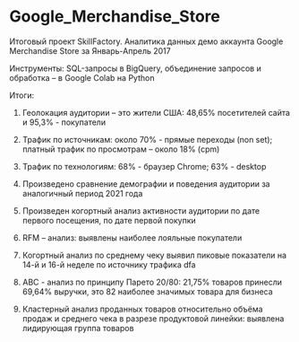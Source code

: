 # Google_Merchandise_Store
Итоговый проект SkillFactory. Аналитика данных демо аккаунта Google Merchandise Store за Январь-Апрель 2017

Инструменты: SQL-запросы в BigQuery, объединение запросов и обработка – в Google Colab на Python

Итоги:
1. Геолокация  аудитории – это жители США: 48,65% посетителей сайта и 95,3% - покупатели

2. Трафик по источникам: около 70% - прямые переходы (non set); платный трафик по просмотрам – около 18% (cpm)

3. Трафик по технологиям: 68% - браузер Chrome; 63% - desktop

4. Произведено сравнение демографии и поведения аудитории за аналогичный период 2021 года

5. Произведен когортный анализ активности аудитории по дате первого посещения, по дате первой покупки

6. RFM – анализ: выявлены наиболее лояльные покупатели

7. Когортный анализ по среднему чеку выявил пиковые показатели на 14-й и 16-й неделе по источнику трафика dfa

8. АВС - анализ по принципу Парето 20/80: 21,75% товаров принесли 69,64% выручки, это 82 наиболее значимых 
   товара для бизнеса

9. Кластерный анализ проданных товаров относительно объёма продаж и среднего чека в разрезе продуктовой линейки:
   выявлена лидирующая группа товаров

